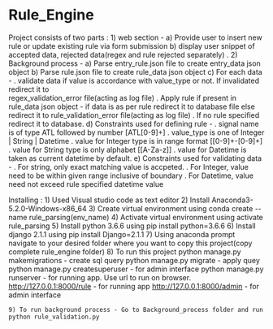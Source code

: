# Rule_Engine
Project consists of two parts : 
	1) web section - 
		a) Provide user to insert new rule or update existing rule via form submission
		b) display user snippet of accepted data, rejected data(regex and rule rejected separately)
			. 
	2) Background process - 
		a) Parse entry_rule.json file to create entry_data json object
		b) Parse rule.json file to create rule_data json object
		c) For each data -
			. validate data if value is accordance with value_type or not. If invalidated redirect it to  
			  regex_validation_error file(acting as log file)
			. Apply rule if present in rule_data json object -
					if data is as per rule redirect it to database file 
					else redirect it to rule_validation_error file(acting as log file)
			. If no rule specified redirect it to database.
		d) Constraints used for defining rule - 
			. signal name is of type ATL followed by number [ATL[0-9]+]
			. value_type is one of Integer | String | Datetime
			. value for Integer type is in range format [[0-9]+-[0-9]+]
			. value for String type is only alphabet [[A-Za-z]]
			. value for Datetime is taken as current datetime by default.
		e) Constraints used for validating data - 
			. For string, only exact matching value is accpeted.
			. For Integer, value need to be within given range inclusive of boundary
			. For Datetime, value need not exceed rule specified datetime value
			

Installing :
	1) Used Visual studio code as text editor
	2) Install Anaconda3-5.2.0-Windows-x86_64
	3) Create virtual environment using conda create --name rule_parsing(env_name)
	4) Activate virtual environment using activate rule_parsing
	5) Install python 3.6.6 using pip install python=3.6.6
	6) Install django 2.1.1 using pip install Django=2.1.1
	7) Using anaconda prompt navigate to your desired folder where you want to copy this project(copy 
	   complete rule_engine folder)
	8) To run this project 
			python manage.py makemigrations	- create sql query
			python manage.py migrate - apply quey
			python manage.py createsuperuser - for admin interface
			python manage.py runserver - for running app. Use url to run on browser.
			http://127.0.0.1:8000/rule - for running app 
			http://127.0.0.1:8000/admin - for admin interface
	
	9) To run background process - Go to Background_process folder and run python rule_validation.py
